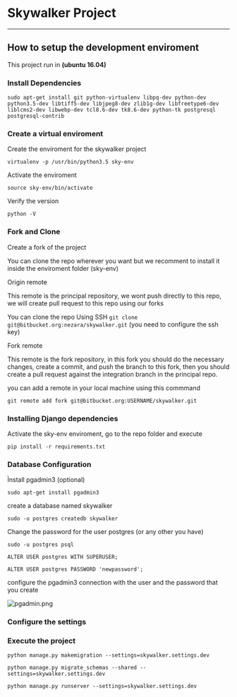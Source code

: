 # Skywalker Project
---

## How to setup the development enviroment

This project run in **(ubuntu 16.04)**

### Install Dependencies

`sudo apt-get install git python-virtualenv libpq-dev python-dev python3.5-dev libtiff5-dev libjpeg8-dev zlib1g-dev libfreetype6-dev liblcms2-dev libwebp-dev tcl8.6-dev tk8.6-dev python-tk postgresql postgresql-contrib`

### Create a virtual enviroment

Create the enviroment for the skywalker project

`virtualenv -p /usr/bin/python3.5 sky-env`

Activate the enviroment

`source sky-env/bin/activate`

Verify the version

`python -V`



### Fork and Clone

Create a fork of the project 


You can clone the repo wherever you want but we recomment to install it inside the enviroment folder (sky-env)


Origin remote 

This remote is the principal repository, we wont push directly to this repo, we will create pull request to this repo using our forks
	
You can clone the repo Using SSH `git clone git@bitbucket.org:nezara/skywalker.git` (you need to configure the ssh key) 

Fork remote

This remote is the fork repository, in this fork you should do the necessary changes, create a commit, and push the branch to this fork, then you should create a pull request against the integration branch in the principal repo.

you can add a remote in your local machine using this commmand

`git remote add fork git@bitbucket.org:USERNAME/skywalker.git`

 

### Installing Django dependencies

Activate the sky-env enviroment, go to the repo folder and execute

`pip install -r requirements.txt`


### Database Configuration

Ìnstall pgadmin3 (optional)

`sudo apt-get install pgadmin3`

create a database named skywalker

`sudo -u postgres createdb skywalker`

Change the password for the user postgres (or any other you have)

`sudo -u postgres psql`

`ALTER USER postgres WITH SUPERUSER;`

`ALTER USER postgres PASSWORD 'newpassword';`

configure the pgadmin3 connection with the user and the password that you create


![pgadmin.png](https://bitbucket.org/repo/jqbXE8/images/663939298-pgadmin.png)

### Configure the settings


### Execute the project

`python manage.py makemigration --settings=skywalker.settings.dev`

`python manage.py migrate_schemas --shared --settings=skywalker.settings.dev`

`python manage.py runserver --settings=skywalker.settings.dev`
